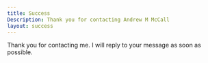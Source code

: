 ```yaml
---
title: Success
Description: Thank you for contacting Andrew M McCall
layout: success
---
```


Thank you for contacting me.  I will reply to your message as soon as possible.